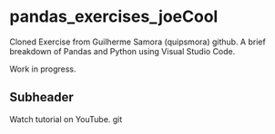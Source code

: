 # pandas_exercises_joeCool
Cloned Exercise from Guilherme Samora (quipsmora) github. A brief breakdown of Pandas and Python using Visual Studio Code.

Work in progress.

## Subheader

Watch tutorial on YouTube.
git 